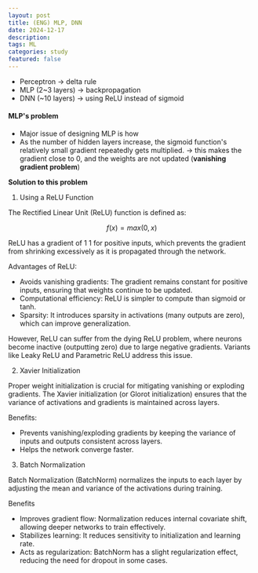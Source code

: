 ```yaml
---
layout: post
title: (ENG) MLP, DNN
date: 2024-12-17
description: 
tags: ML
categories: study
featured: false
---
```


- Perceptron -> delta rule
- MLP (2~3 layers) -> backpropagation
- DNN (~10 layers) -> using ReLU instead of sigmoid

#### MLP's problem

- Major issue of designing MLP is how 
- As the number of hidden layers increase, the sigmoid function's relatively small gradient repeatedly gets multiplied. -> this makes the gradient close to 0, and the weights are not updated (**vanishing gradient problem**)

**Solution to this problem**

1. Using a ReLU Function

The Rectified Linear Unit (ReLU) function is defined as:

$$f(x)=max(0,x)$$

ReLU has a gradient of 
1
1 for positive inputs, which prevents the gradient from shrinking excessively as it is propagated through the network.

Advantages of ReLU:

- Avoids vanishing gradients: The gradient remains constant for positive inputs, ensuring that weights continue to be updated.
- Computational efficiency: ReLU is simpler to compute than sigmoid or tanh.
- Sparsity: It introduces sparsity in activations (many outputs are zero), which can improve generalization.


However, ReLU can suffer from the dying ReLU problem, where neurons become inactive (outputting zero) due to large negative gradients. Variants like Leaky ReLU and Parametric ReLU address this issue.

2. Xavier Initialization

Proper weight initialization is crucial for mitigating vanishing or exploding gradients. The Xavier initialization (or Glorot initialization) ensures that the variance of activations and gradients is maintained across layers.

Benefits:
- Prevents vanishing/exploding gradients by keeping the variance of inputs and outputs consistent across layers.
- Helps the network converge faster.

3. Batch Normalization

Batch Normalization (BatchNorm) normalizes the inputs to each layer by adjusting the mean and variance of the activations during training.

Benefits
- Improves gradient flow: Normalization reduces internal covariate shift, allowing deeper networks to train effectively.
- Stabilizes learning: It reduces sensitivity to initialization and learning rate.
- Acts as regularization: BatchNorm has a slight regularization effect, reducing the need for dropout in some cases.

